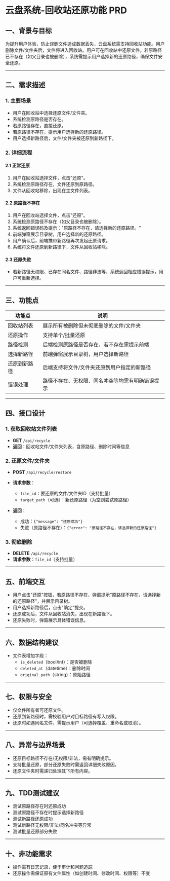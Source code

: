 # 云盘系统-回收站还原功能 PRD

## 一、背景与目标

为提升用户体验，防止误删文件造成数据丢失，云盘系统需支持回收站功能。用户删除文件/文件夹后，文件将进入回收站。用户可在回收站中还原文件。若原路径已不存在（如父目录也被删除），系统需提示用户选择新的还原路径，确保文件安全还原。

---

## 二、需求描述

### 1. 主要场景

- 用户在回收站中选择还原文件/文件夹。
- 系统检测原路径是否存在。
- 若原路径存在，直接还原。
- 若原路径不存在，提示用户选择新的还原路径。
- 用户选择新路径后，文件/文件夹被还原到新路径下。

### 2. 详细流程

#### 2.1 正常还原
1. 用户在回收站选择文件，点击"还原"。
2. 系统检测原路径存在，文件还原到原路径。
3. 文件从回收站移除，出现在主文件列表。

#### 2.2 原路径不存在
1. 用户在回收站选择文件，点击"还原"。
2. 系统检测原路径不存在（如父目录也被删除）。
3. 系统返回错误码及提示："原路径不存在，请选择新的还原路径。"
4. 前端弹窗展示目录树，用户选择新的还原路径。
5. 用户确认后，前端携带新路径再次发起还原请求。
6. 系统将文件还原到新路径下，文件从回收站移除。

#### 2.3 还原失败
- 若新路径无权限、已存在同名文件、路径非法等，系统返回相应错误提示，用户可重新选择。

---

## 三、功能点

| 功能点         | 说明                                                         |
| -------------- | ------------------------------------------------------------ |
| 回收站列表     | 展示所有被删除但未彻底删除的文件/文件夹                      |
| 还原操作       | 支持单个/批量还原                                            |
| 路径检测       | 后端检测原路径是否存在，若不存在需提示前端                   |
| 选择新路径     | 前端弹窗展示目录树，用户选择新路径                           |
| 还原到新路径   | 后端支持将文件/文件夹还原到用户指定的新路径                  |
| 错误处理       | 路径不存在、无权限、同名冲突等均需有明确错误提示              |

---

## 四、接口设计

### 1. 获取回收站文件列表

- **GET** `/api/recycle`
- **返回**：回收站文件/文件夹列表，含原路径、删除时间等信息

### 2. 还原文件/文件夹

- **POST** `/api/recycle/restore`
- **请求参数**：
  - `file_id`：要还原的文件/文件夹ID（支持批量）
  - `target_path`（可选）：新还原路径（为空则尝试原路径）

- **返回**：
  - 成功：`{"message": "还原成功"}`
  - 失败（原路径不存在）：`{"error": "原路径不存在，请选择新的还原路径"}`

### 3. 彻底删除

- **DELETE** `/api/recycle`
- **请求参数**：`file_id`（支持批量）

---

## 五、前端交互

- 用户点击"还原"按钮，若原路径不存在，弹窗提示"原路径不存在，请选择新的还原路径"，并展示目录树。
- 用户选择新路径后，点击"确定"提交。
- 还原成功后，文件从回收站消失，出现在新路径下。
- 还原失败时，弹窗展示具体错误信息。

---

## 六、数据结构建议

- 文件表增加字段：
  - `is_deleted`（bool/int）：是否被删除
  - `deleted_at`（datetime）：删除时间
  - `original_path`（string）：原始路径

---

## 七、权限与安全

- 仅文件所有者可还原文件。
- 还原到新路径时，需校验用户对目标路径有写入权限。
- 还原时如遇同名文件，需提示用户（可选择覆盖、重命名或取消）。

---

## 八、异常与边界场景

- 还原目标路径不存在/无权限/非法，需有明确提示。
- 支持批量还原，部分还原失败时需返回详细失败原因。
- 还原文件夹时需递归处理其下所有内容。

---

## 九、TDD测试建议

- 测试原路径存在时还原成功
- 测试原路径不存在时提示选择新路径
- 测试新路径还原成功
- 测试新路径无权限/非法/同名冲突等异常
- 测试批量还原部分失败

---

## 十、非功能需求

- 操作需有日志记录，便于审计和问题追踪
- 还原操作需保证原有文件属性（如创建时间、修改时间、权限等）不变 